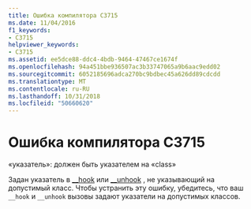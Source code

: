 ```yaml
---
title: Ошибка компилятора C3715
ms.date: 11/04/2016
f1_keywords:
- C3715
helpviewer_keywords:
- C3715
ms.assetid: ee5dce88-ddc4-4bdb-9464-47467ce1674f
ms.openlocfilehash: 94a451bbe936507ac3b33747065a9b6aac9edd02
ms.sourcegitcommit: 6052185696adca270bc9bdbec45a626dd89cdcdd
ms.translationtype: MT
ms.contentlocale: ru-RU
ms.lasthandoff: 10/31/2018
ms.locfileid: "50660620"
---
```

# <a name="compiler-error-c3715"></a>Ошибка компилятора C3715

«указатель»: должен быть указателем на «class»

Задан указатель в [__hook](../../cpp/hook.md) или [__unhook](../../cpp/unhook.md) , не указывающий на допустимый класс. Чтобы устранить эту ошибку, убедитесь, что ваш `__hook` и `__unhook` вызовы задают указатели на допустимых классов.